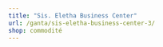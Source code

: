 ```yaml
---
title: "Sis. Eletha Business Center"
url: /ganta/sis-eletha-business-center-3/
shop: commodité
---
```

